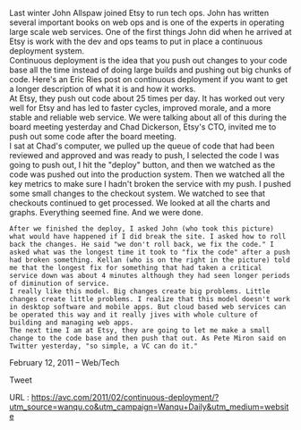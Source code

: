   Last winter John Allspaw joined Etsy to run tech ops. John has written several important books on web ops and is one of the experts in operating large scale web services. One of the first things John did when he arrived at Etsy is work with the dev and ops teams to put in place a continuous deployment system.  
    Continuous deployment is the idea that you push out changes to your code base all the time instead of doing large builds and pushing out big chunks of code. Here's an Eric Ries post on continuous deployment if you want to get a longer description of what it is and how it works.  
    At Etsy, they push out code about 25 times per day. It has worked out very well for Etsy and has led to faster cycles, improved morale, and a more stable and reliable web service. We were talking about all of this during the board meeting yesterday and Chad Dickerson, Etsy's CTO, invited me to push out some code after the board meeting.  
    I sat at Chad's computer, we pulled up the queue of code that had been reviewed and approved and was ready to push, I selected the code I was going to push out, I hit the "deploy" button, and then we watched as the code was pushed out into the production system. Then we watched all the key metrics to make sure I hadn't broken the service with my push. I pushed some small changes to the checkout system. We watched to see that checkouts continued to get processed. We looked at all the charts and graphs. Everything seemed fine. And we were done.  
      
    After we finished the deploy, I asked John (who took this picture) what would have happened if I did break the site. I asked how to roll back the changes. He said "we don't roll back, we fix the code." I asked what was the longest time it took to "fix the code" after a push had broken something. Kellan (who is on the right in the picture) told me that the longest fix for something that had taken a critical service down was about 4 minutes although they had seen longer periods of diminution of service.  
    I really like this model. Big changes create big problems. Little changes create little problems. I realize that this model doesn't work in desktop software and mobile apps. But cloud based web services can be operated this way and it really jives with whole culture of building and managing web apps.   
    The next time I am at Etsy, they are going to let me make a small change to the code base and then push that out. As Pete Miron said on Twitter yesterday, "so simple, a VC can do it."  
      
    
February 12, 2011 – Web/Tech
  
    
Tweet
  
    
  URL : https://avc.com/2011/02/continuous-deployment/?utm_source=wanqu.co&utm_campaign=Wanqu+Daily&utm_medium=website